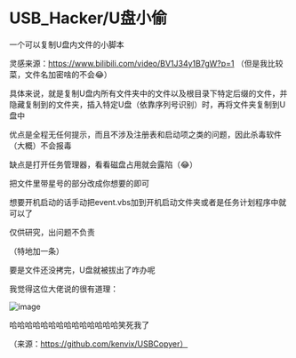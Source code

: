 # USB_Hacker/U盘小偷


一个可以复制U盘内文件的小脚本


灵感来源：https://www.bilibili.com/video/BV1J34y1B7gW?p=1
（但是我比较菜，文件名加密啥的不会😂）


具体来说，就是复制U盘内所有文件夹中的文件以及根目录下特定后缀的文件，并隐藏复制到的文件夹，插入特定U盘（依靠序列号识别）时，再将文件夹复制到U盘中


优点是全程无任何提示，而且不涉及注册表和启动项之类的问题，因此杀毒软件（大概）不会报毒


缺点是打开任务管理器，看看磁盘占用就会露陷（😂）


把文件里带星号的部分改成你想要的即可


想要开机启动的话手动把event.vbs加到开机启动文件夹或者是任务计划程序中就可以了


仅供研究，出问题不负责





（特地加一条）

要是文件还没拷完，U盘就被拔出了咋办呢

我觉得这位大佬说的很有道理：

![image](https://user-images.githubusercontent.com/100695899/158024151-b6ecb64a-f839-4fb5-b344-9f723f87dc5b.png)

哈哈哈哈哈哈哈哈哈哈哈哈哈哈笑死我了

（来源：https://github.com/kenvix/USBCopyer）
